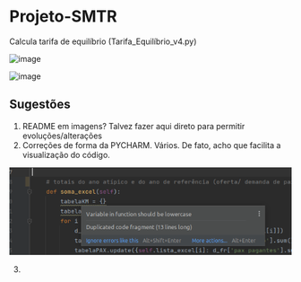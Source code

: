 # Projeto-SMTR

Calcula tarifa de equilíbrio (Tarifa_Equilíbrio_v4.py)


![image](https://user-images.githubusercontent.com/37255443/168408821-140d860d-c729-41ac-8d61-ff289e7f45cd.png)

![image](https://user-images.githubusercontent.com/37255443/161403035-a364815b-8133-4e4e-8903-4865042263b9.png)


## Sugestões

1. README em imagens? Talvez fazer aqui direto para permitir evoluções/alterações
2. Correções de forma da PYCHARM. Vários. De fato, acho que facilita a visualização do código.

![img.png](data/img.png)

3. 